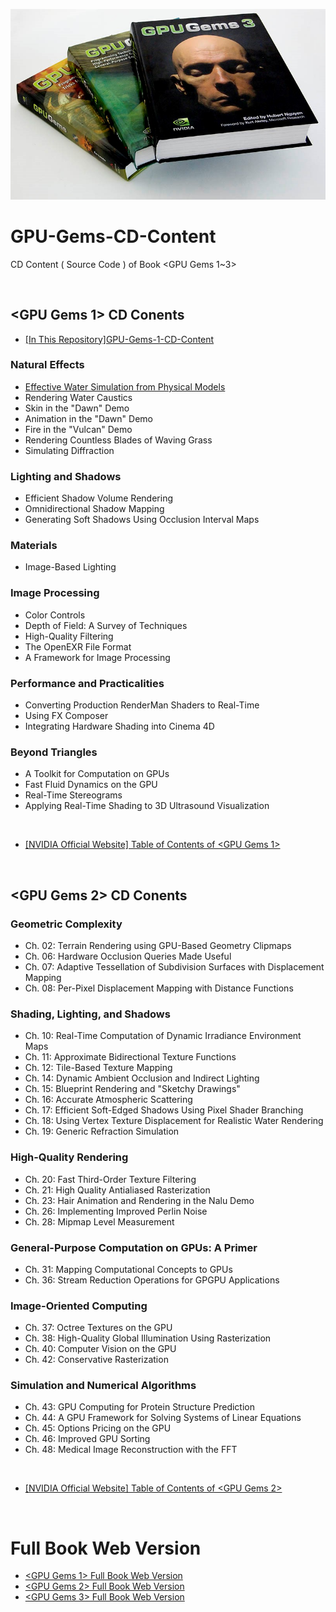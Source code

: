 ![](Media/cover.jpg)

# GPU-Gems-CD-Content

CD Content ( Source Code ) of Book <GPU Gems 1~3>

<br>


## <GPU Gems 1> CD Conents

 - [ [In This Repository]GPU-Gems-1-CD-Content](/GPU-Gems-1-CD-Content/)

### Natural Effects

- [Effective Water Simulation from Physical Models](/GPU-Gems-1-CD-Content/Natural_Effects/Water_Simulation)
- Rendering Water Caustics
- Skin in the "Dawn" Demo
- Animation in the "Dawn" Demo
- Fire in the "Vulcan" Demo
- Rendering Countless Blades of Waving Grass
- Simulating Diffraction
	
### Lighting and Shadows

- Efficient Shadow Volume Rendering
- Omnidirectional Shadow Mapping
- Generating Soft Shadows Using Occlusion Interval Maps
	
### Materials

- Image-Based Lighting
	
### Image Processing

- Color Controls
- Depth of Field: A Survey of Techniques
- High-Quality Filtering
- The OpenEXR File Format
- A Framework for Image Processing
	
### Performance and Practicalities

- Converting Production RenderMan Shaders to Real-Time
- Using FX Composer
- Integrating Hardware Shading into Cinema 4D
	
### Beyond Triangles

- A Toolkit for Computation on GPUs
- Fast Fluid Dynamics on the GPU
- Real-Time Stereograms
- Applying Real-Time Shading to 3D Ultrasound Visualization







<br>

- [ [NVIDIA Official Website] Table of Contents of <GPU Gems 1> ](http://http.download.nvidia.com/developer/GPU_Gems/CD_Image/Index.html)

<br>





## <GPU Gems 2> CD Conents

### Geometric Complexity

- Ch. 02: Terrain Rendering using GPU-Based Geometry Clipmaps
- Ch. 06: Hardware Occlusion Queries Made Useful
- Ch. 07: Adaptive Tessellation of Subdivision Surfaces 
             with Displacement Mapping
- Ch. 08: Per-Pixel Displacement Mapping with Distance Functions
 	
### Shading, Lighting, and Shadows

- Ch. 10: Real-Time Computation of Dynamic Irradiance Environment Maps
- Ch. 11: Approximate Bidirectional Texture Functions
- Ch. 12: Tile-Based Texture Mapping
- Ch. 14: Dynamic Ambient Occlusion and Indirect Lighting
- Ch. 15: Blueprint Rendering and "Sketchy Drawings"
- Ch. 16: Accurate Atmospheric Scattering
- Ch. 17: Efficient Soft-Edged Shadows Using Pixel Shader Branching
- Ch. 18: Using Vertex Texture Displacement for Realistic Water Rendering
- Ch. 19: Generic Refraction Simulation
 	
### High-Quality Rendering

- Ch. 20: Fast Third-Order Texture Filtering
- Ch. 21: High Quality Antialiased Rasterization
- Ch. 23: Hair Animation and Rendering in the Nalu Demo
- Ch. 26: Implementing Improved Perlin Noise
- Ch. 28: Mipmap Level Measurement
 	
### General-Purpose Computation on GPUs: A Primer

- Ch. 31: Mapping Computational Concepts to GPUs
- Ch. 36: Stream Reduction Operations for GPGPU Applications
 	
### Image-Oriented Computing

- Ch. 37: Octree Textures on the GPU
- Ch. 38: High-Quality Global Illumination Using Rasterization
- Ch. 40: Computer Vision on the GPU
- Ch. 42: Conservative Rasterization
 	
### Simulation and Numerical Algorithms

- Ch. 43: GPU Computing for Protein Structure Prediction
- Ch. 44: A GPU Framework for Solving Systems of Linear Equations
- Ch. 45: Options Pricing on the GPU
- Ch. 46: Improved GPU Sorting
- Ch. 48: Medical Image Reconstruction with the FFT

<br> 

 - [ [NVIDIA Official Website] Table of Contents of <GPU Gems 2> ](http://download.nvidia.com/developer/GPU_Gems_2/CD/Index.html)


<br>

# <GPU Gems> Full Book Web Version

- [<GPU Gems 1> Full Book Web Version](https://developer.nvidia.com/gpugems/GPUGems/gpugems_pref01.html)
- [<GPU Gems 2> Full Book Web Version](https://developer.nvidia.com/gpugems/GPUGems2/gpugems2_inside_front_cover.html)
- [<GPU Gems 3> Full Book Web Version](https://developer.nvidia.com/gpugems/GPUGems3/gpugems3_pref01.html)




